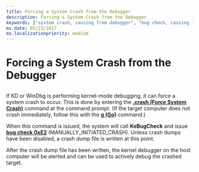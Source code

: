 ```yaml
---
title: Forcing a System Crash from the Debugger
description: Forcing a System Crash from the Debugger
keywords: ["system crash, causing from debugger", "bug check, causing from debugger", "forcing system crash from debugger"]
ms.date: 05/23/2017
ms.localizationpriority: medium
---
```


# Forcing a System Crash from the Debugger


## <span id="ddk_forcing_a_system_crash_from_the_debugger_dbg"></span><span id="DDK_FORCING_A_SYSTEM_CRASH_FROM_THE_DEBUGGER_DBG"></span>


If KD or WinDbg is performing kernel-mode debugging, it can force a system crash to occur. This is done by entering the [**.crash (Force System Crash)**](-crash--force-system-crash-.md) command at the command prompt. (If the target computer does not crash immediately, follow this with the [**g (Go)**](g--go-.md) command.)

When this command is issued, the system will call **KeBugCheck** and issue [**bug check 0xE2**](bug-check-0xe2--manually-initiated-crash.md) (MANUALLY\_INITIATED\_CRASH). Unless crash dumps have been disabled, a crash dump file is written at this point.

After the crash dump file has been written, the kernel debugger on the host computer will be alerted and can be used to actively debug the crashed target.

 

 





